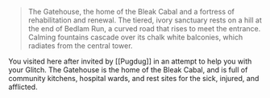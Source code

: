 > The Gatehouse, the home of the Bleak Cabal and a fortress of rehabilitation and renewal. The tiered, ivory sanctuary rests on a hill at the end of Bedlam Run, a curved road that rises to meet the entrance. Calming fountains cascade over its chalk white balconies, which radiates from the central tower.

You visited here after invited by [[Pugdug]] in an attempt to help you with your Glitch. The Gatehouse is the home of the Bleak Cabal, and is full of community kitchens, hospital wards, and rest sites for the sick, injured, and afflicted.